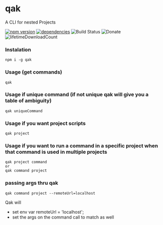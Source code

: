 # qak
A CLI for nested Projects

[![npm version](https://badge.fury.io/js/qak.svg)](https://badge.fury.io/js/qak)
[![dependencies](https://david-dm.org/arupex/qak.svg)](http://github.com/arupex/qak)
![Build Status](https://api.travis-ci.org/arupex/qak.svg?branch=master) 
![Donate]("https://www.patreon.com/bePatron?u=5407448)
![lifetimeDownloadCount](https://img.shields.io/npm/dt/qak.svg?maxAge=35920000)


### Instalation
    npm i -g qak
    
### Usage (get commands)
    qak
    
### Usage if unique command (if not unique qak will give you a table of ambiguity)
    qak uniqueCommand
    
### Usage if you want project scripts
    qak project
    
### Usage if you want to run a command in a specific project when that command is used in multiple projects
    qak project command
    or
    qak command project
    
### passing args thru qak
    qak command project --remoteUrl=localhost
Qak will
 - set env var remoteUrl = 'localhost';
 - set the args on the command call to match as well